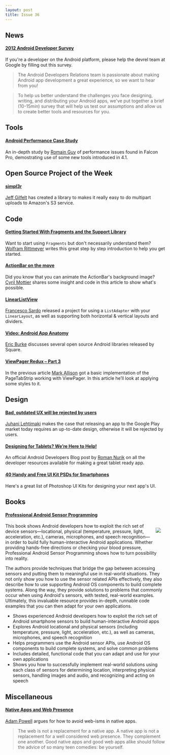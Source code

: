```yaml
---
layout: post
title: Issue 36
---
```

## News

#### [2012 Android Developer Survey](https://plus.google.com/+AndroidDevelopers/posts/4kcJqYR5LqZ)
If you're a developer on the Android platform, please help the devrel team at Google by filling out this survey.

> The Android Developers Relations team is passionate about making Android app development a great experience, so we want to hear from you!

> To help us better understand the challenges you face designing, writing, and distributing your Android apps, we've put together a brief (10-15min) survey that will help us test our assumptions and allow us to create better tools and resources for you.

## Tools

#### [Android Performance Case Study](https://plus.google.com/111962077049890418486/posts/5tTK898v4qJ)
An in-depth study by [Romain Guy](https://plus.google.com/111962077049890418486) of performance issues found in Falcon Pro, demostrating use of some new tools introduced in 4.1.

## Open Source Project of the Week

#### [simpl3r](https://plus.google.com/104992412719307414985/posts/6Lue61NHQan)
[Jeff Gilfelt](https://plus.google.com/104992412719307414985) has created a library to makes it really easy to do multipart uploads to Amazon's S3 service.

## Code

#### [Getting Started With Fragments and the Support Library](http://www.grokkingandroid.com/getting-started-with-fragments-and-the-support-library/)
Want to start using `Fragments` but don't necessarily understand them? [Wolfram Rittmeyer](https://plus.google.com/101948439228765005787) writes this great step by step introduction to help you get started.

#### [ActionBar on the move](http://android.cyrilmottier.com/?p=837)
Did you know that you can animate the ActionBar's background image? [Cyril Mottier](https://plus.google.com/118417777153109946393) shares some insight and code in this article to show what's possible.

#### [LinearListView](https://github.com/frankiesardo/LinearListView)
[Francesco Sardo](https://plus.google.com/116945714696022886459) released a project for using a `ListAdapter` with your `LinearLayout`, as well as supporting both horizontal & vertical layouts and dividers.

#### [Video: Android App Anatomy](http://www.infoq.com/presentations/Android-Design)
[Eric Burke](https://plus.google.com/107049228697365395345) discusses several open source Android libraries released by Square.

#### [ViewPager Redux – Part 3]()
In the previous article [Mark Allison](https://plus.google.com/101161883485148457960) got a basic implementation of the PageTabStrip working with ViewPager. In this article he’ll look at applying some styles to it.

## Design

#### [Bad, outdated UX will be rejected by users](http://www.androiduipatterns.com/2012/11/bad-outdated-ux-will-be-rejected-by.html)
[Juhani Lehtimaki](https://plus.google.com/102272971619910906878) makes the case that releasing an app to the Google Play market today requires an up-to-date design, otherwise it will be rejected by users.

#### [Designing for Tablets? We’re Here to Help!](http://android-developers.blogspot.com/2012/11/designing-for-tablets-were-here-to-help.html)
An official Android Developers Blog post by [Roman Nurik](https://plus.google.com/113735310430199015092) on all the developer resources available for making a great tablet ready app.

#### [40 Handy and Free UI Kit PSDs for Smartphones](http://www.1stwebdesigner.com/freebies/40-free-ui-kit-psd-for-smartphones/)
Here's a great list of Photoshop UI Kits for designing your next app's UI.

## Books

#### [Professional Android Sensor Programming](http://amzn.to/SGfkxu)
<img src="http://media.wiley.com/product_data/coverImage/87/11181834/1118183487.jpg" style="float: right; margin: 1em;" /> 

This book shows Android developers how to exploit the rich set of device sensors—locational, physical (temperature, pressure, light, acceleration, etc.), cameras, microphones, and speech recognition—in order to build fully human-interactive Android applications. Whether providing hands-free directions or checking your blood pressure, Professional Android Sensor Programming shows how to turn possibility into reality.

The authors provide techniques that bridge the gap between accessing sensors and putting them to meaningful use in real-world situations. They not only show you how to use the sensor related APIs effectively, they also describe how to use supporting Android OS components to build complete systems. Along the way, they provide solutions to problems that commonly occur when using Android's sensors, with tested, real-world examples. Ultimately, this invaluable resource provides in-depth, runnable code examples that you can then adapt for your own applications.

* Shows experienced Android developers how to exploit the rich set of Android smartphone sensors to build human-interactive Android apps
* Explores Android locational and physical sensors (including temperature, pressure, light, acceleration, etc.), as well as cameras, microphones, and speech recognition
* Helps programmers use the Android sensor APIs, use Android OS components to build complete systems, and solve common problems
* Includes detailed, functional code that you can adapt and use for your own applications
* Shows you how to successfully implement real-world solutions using each class of sensors for determining location, interpreting physical sensors, handling images and audio, and recognizing and acting on speech

## Miscellaneous

#### [Native Apps and Web Presence](https://plus.google.com/107708120842840792570/posts/5kRTQWPqqNf)
[Adam Powell](https://plus.google.com/107708120842840792570) argues for how to avoid web-isms in native apps.

> The web is not a replacement for a native app. A native app is not a replacement for a well considered web presence. They complement one another. Good native apps and good web apps alike should follow the advice of so many teen comedies: be yourself.

